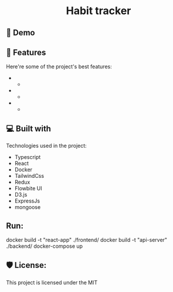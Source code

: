 <h1 align="center" id="title">Habit tracker</h1>

<p id="description"></p>

<h2>🚀 Demo</h2>

<h2>🧐 Features</h2>

Here're some of the project's best features:

- -
- -
- -

<h2>💻 Built with</h2>

Technologies used in the project:

- Typescript
- React
- Docker
- TailwindCss
- Redux
- Flowbite UI
- D3.js
- ExpressJs
- mongoose

<h2>Run:</h2>
docker build -t "react-app" ./frontend/
docker build -t "api-server" ./backend/
docker-compose up

<h2>🛡️ License:</h2>

This project is licensed under the MIT
